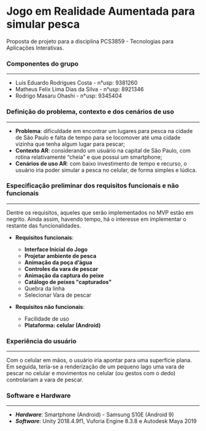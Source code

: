 # Jogo em Realidade Aumentada para simular pesca

Proposta de projeto para a disciplina PCS3859 - Tecnologias para Aplicações Interativas.

### Componentes do grupo
---

* Luis Eduardo Rodrigues Costa - n°usp: 9381260
* Matheus Felix Lima Dias da Silva - n°usp: 8921346
* Rodrigo Masaru Ohashi - n°usp: 9345404
  
### Definição do problema, contexto e dos cenários de uso
---

* **Problema**: dificuldade em encontrar um lugares para pesca na cidade de São Paulo e falta de tempo para se locomover até uma cidade vizinha que tenha algum lugar para pescar;
* **Contexto AR**: considerando um usuário na capital de São Paulo, com rotina relativamente “cheia” e que possui um smartphone;
* **Cenários de uso AR**: com baixo investimento de tempo e recurso, o usuário iria poder simular a pesca no celular, de forma simples e lúdica.

### Especificação preliminar dos requisitos funcionais e não funcionais
---

Dentre os requisitos, aqueles que serão implementados no MVP estão em negrito. Ainda assim, havendo tempo, há o interesse em implementar o restante das funcionalidades.

* **Requisitos funcionais**:
  * **Interface Inicial do Jogo**
  * **Projetar ambiente de pesca**
  * **Animação da poça d’água**
  * **Controles da vara de pescar**
  * **Animação da captura do peixe**
  * **Catálogo de peixes "capturados"**
  * Quebra da linha
  * Selecionar Vara de pescar

* **Requisitos não funcionais**:
  * Facilidade de uso
  * **Plataforma: celular (Android)**

### Experiência do usuário
---

Com o celular em mãos, o usuário iria apontar para uma superfície plana. Em seguida, tería-se a renderização de um pequeno lago uma vara de pescar no celular e movimentos no celular (ou gestos com o dedo) controlariam a vara de pescar. 

### Software e Hardware
---

* **_Hardware_**: Smartphone (Android) - Samsung S10E (Android 9)
* **_Software_**: Unity 2018.4.9f1, Vuforia Engine 8.3.8 e Autodesk Maya 2019
